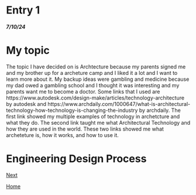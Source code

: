 # Entry 1
##### 7/10/24
<h1>My topic</h1>
The topic I have decided on is Archtecture because my parents signed me and my brother up for a archeture camp and I liked it a lot and I want to learn more about it. My backup ideas were gambling and medicine because my dad owed a gambling school and I thought it was interesting and my parents want me to become a doctor. Some links that I used are https://www.autodesk.com/design-make/articles/technology-architecture by autodesk and https://www.archdaily.com/1000647/what-is-architectural-technology-how-technology-is-changing-the-industry by archdaily. The first link showed my multiple examples of technology in archetcture and what they do. The second link taught me what Architectural Technology and how they are used in the world. These two links showed me what archeteture is, how it works, and how to use it.
<h1>Engineering Design Process</h1>

[Next](entry02.md)

[Home](../README.md)

